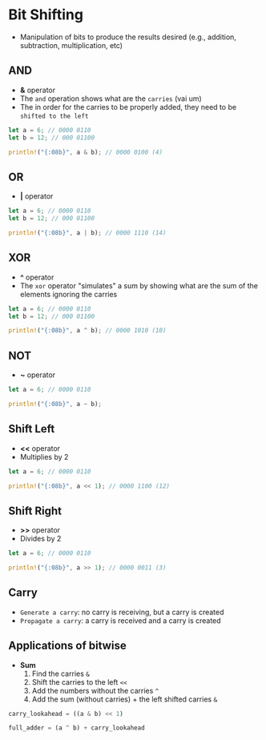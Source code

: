 # Bit Shifting

- Manipulation of bits to produce the results desired (e.g., addition, subtraction, multiplication, etc)

## AND

- **&** operator
- The `and` operation shows what are the `carries` (vai um)
- The in order for the carries to be properly added, they need to be `shifted to the left`

```rust
let a = 6; // 0000 0110
let b = 12; // 000 01100

println!("{:08b}", a & b); // 0000 0100 (4)
```

## OR

- **|** operator

```rust
let a = 6; // 0000 0110
let b = 12; // 000 01100

println!("{:08b}", a | b); // 0000 1110 (14)
```

## XOR

- **^** operator
- The `xor` operator "simulates" a sum by showing what are the sum of the elements ignoring the carries

```rust
let a = 6; // 0000 0110
let b = 12; // 000 01100

println!("{:08b}", a ^ b); // 0000 1010 (10)
```

## NOT

- **~** operator

```rust
let a = 6; // 0000 0110

println!("{:08b}", a ~ b);
```

## Shift Left

- **<<** operator
- Multiplies by 2

```rust
let a = 6; // 0000 0110

println!("{:08b}", a << 1); // 0000 1100 (12)
```

## Shift Right

- **>>** operator
- Divides by 2

```rust
let a = 6; // 0000 0110

println!("{:08b}", a >> 1); // 0000 0011 (3)
```

## Carry

- `Generate a carry`: no carry is receiving, but a carry is created
- `Propagate a carry`: a carry is received and a carry is created

## Applications of bitwise

- **Sum**
    1. Find the carries `&`
    1. Shift the carries to the left `<<`
    1. Add the numbers without the carries `^`
    1. Add the sum (without carries) + the left shifted carries `&`

```python
carry_lookahead = ((a & b) << 1)

full_adder = (a ^ b) + carry_lookahead
```

